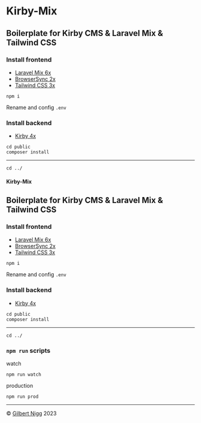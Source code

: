 # Kirby-Mix
## Boilerplate for Kirby CMS &amp; Laravel Mix &amp; Tailwind CSS

### Install frontend
- [Laravel Mix 6x](https://laravel-mix.com  )
- [BrowserSync 2x](https://browsersync.io/)
- [Tailwind CSS 3x](https://tailwindcss.com )

```
npm i
```

Rename and config `.env`

### Install backend
- [Kirby 4x](https://getkirby.com  )
```
cd public
composer install
```
---
```
cd ../
```

#### Kirby-Mix
## Boilerplate for Kirby CMS &amp; Laravel Mix &amp; Tailwind CSS

### Install frontend
- [Laravel Mix 6x](https://laravel-mix.com  )
- [BrowserSync 2x](https://browsersync.io/)
- [Tailwind CSS 3x](https://tailwindcss.com )

```
npm i
```

Rename and config `.env`

### Install backend
- [Kirby 4x](https://getkirby.com  )
```
cd public
composer install
```
---
```
cd ../
```

### `npm run` scripts

watch
```
npm run watch
```
production
```
npm run prod
```

---
© [Gilbert Nigg](http://www.gilles.ch) 2023

